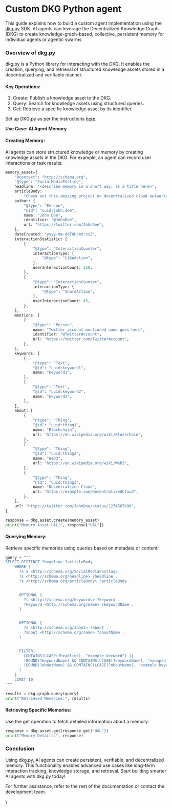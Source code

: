 # Custom DKG Python agent

This guide explains how to build a custom agent implementation using the [dkg.py](../../dkg-v6-previous-version/dkg-sdk/dkg-v6-py-client/) SDK. AI agents can leverage the Decentralized Knowledge Graph (DKG) to create knowledge-graph-based, collective, persistent memory for individual agents or agentic swarms

### Overview of dkg.py

dkg.py is a Python library for interacting with the DKG. It enables the creation, querying, and retrieval of structured knowledge assets stored in a decentralized and verifiable manner.

#### Key Operations:

1. Create: Publish a knowledge asset to the DKG.
2. Query: Search for knowledge assets using structured queries.
3. Get: Retrieve a specific knowledge asset by its identifier.

Set up DKG.py as per the instructions [here](../dkg-sdk/dkg-v8-py-client/).

**Use Case: AI Agent Memory**

#### Creating Memory:

AI agents can store structured knowledge or memory by creating knowledge assets in the DKG. For example, an agent can record user interactions or task results:

```python
memory_asset={
    "@context": "http://schema.org",
    "@type": "SocialMediaPosting",
    headline: "<describe memory in a short way, as a title here>",
    articleBody:
        "Check out this amazing project on decentralized cloud networks! @DecentralCloud #Blockchain #Web3",
    author: {
        "@type": "Person",
        "@id": "uuid:john:doe",
        name: "John Doe",
        identifier: "@JohnDoe",
        url: "https://twitter.com/JohnDoe",
    },
    dateCreated: "yyyy-mm-ddTHH:mm:ssZ",
    interactionStatistic: [
        {
            "@type": "InteractionCounter",
            interactionType: {
                "@type": "LikeAction",
            },
            userInteractionCount: 150,
        },
        {
            "@type": "InteractionCounter",
            interactionType: {
                "@type": "ShareAction",
            },
            userInteractionCount: 45,
        },
    ],
    mentions: [
        {
            "@type": "Person",
            name: "Twitter account mentioned name goes here",
            identifier: "@TwitterAccount",
            url: "https://twitter.com/TwitterAccount",
        },
    ],
    keywords: [
        {
            "@type": "Text",
            "@id": "uuid:keyword1",
            name: "keyword1",
        },
        {
            "@type": "Text",
            "@id": "uuid:keyword2",
            name: "keyword2",
        },
    ],
    about: [
        {
            "@type": "Thing",
            "@id": "uuid:thing1",
            name: "Blockchain",
            url: "https://en.wikipedia.org/wiki/Blockchain",
        },
        {
            "@type": "Thing",
            "@id": "uuid:thing2",
            name: "Web3",
            url: "https://en.wikipedia.org/wiki/Web3",
        },
        {
            "@type": "Thing",
            "@id": "uuid:thing3",
            name: "Decentralized Cloud",
            url: "https://example.com/DecentralizedCloud",
        },
    ],
    url: "https://twitter.com/JohnDoe/status/1234567890",
}

response = dkg.asset.create(memory_asset)
print("Memory Asset UAL:", response["UAL"])
```

#### Querying Memory:

Retrieve specific memories using queries based on metadata or content:

```python
query = """
SELECT DISTINCT ?headline ?articleBody
    WHERE {
      ?s a <http://schema.org/SocialMediaPosting> .
      ?s <http://schema.org/headline> ?headline .
      ?s <http://schema.org/articleBody> ?articleBody .


      OPTIONAL {
        ?s <http://schema.org/keywords> ?keyword .
        ?keyword <http://schema.org/name> ?keywordName .
      }


      OPTIONAL {
        ?s <http://schema.org/about> ?about .
        ?about <http://schema.org/name> ?aboutName .
      }


      FILTER(
        CONTAINS(LCASE(?headline), "example_keyword") ||
        (BOUND(?keywordName) && CONTAINS(LCASE(?keywordName), "example_keyword")) ||
        (BOUND(?aboutName) && CONTAINS(LCASE(?aboutName), "example_keyword"))
      )
    }
    LIMIT 10
"""

results = dkg.graph.query(query)
print("Retrieved Memories:", results)
```

#### Retrieving Specific Memories:

Use the get operation to fetch detailed information about a memory:

```python
response = dkg.asset.get(response.get("UAL"))
print("Memory Details:", response)

```

### Conclusion

Using dkg.py, AI agents can create persistent, verifiable, and decentralized memory. This functionality enables advanced use cases like long-term interaction tracking, knowledge storage, and retrieval. Start building smarter AI agents with dkg.py today!

For further assistance, refer to the rest of the documentation or contact the development team.

\
